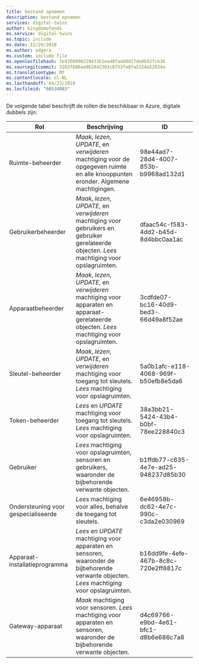 ```yaml
---
title: bestand opnemen
description: bestand opnemen
services: digital-twins
author: kingdomofends
ms.service: digital-twins
ms.topic: include
ms.date: 12/20/2018
ms.author: adgera
ms.custom: include file
ms.openlocfilehash: 7e4760990229433b2ea40fadd0d17de0b52fcb36
ms.sourcegitcommit: 3102f886aa962842303c8753fe8fa5324a52834a
ms.translationtype: MT
ms.contentlocale: nl-NL
ms.lasthandoff: 04/23/2019
ms.locfileid: "60534083"
---
```

De volgende tabel beschrijft de rollen die beschikbaar in Azure, digitale dubbels zijn:

| **Rol** | **Beschrijving** | **ID** |
| --- | --- | --- |
| Ruimte-beheerder | *Maak*, *lezen*, *UPDATE*, en *verwijderen* machtiging voor de opgegeven ruimte en alle knooppunten eronder. Algemene machtigingen. | 98e44ad7-28d4-4007-853b-b9968ad132d1 |
| Gebruikerbeheerder| *Maak*, *lezen*, *UPDATE*, en *verwijderen* machtiging voor gebruikers en gebruiker gerelateerde objecten. *Lees* machtiging voor opslagruimten. | dfaac54c-f583-4dd2-b45d-8d4bbc0aa1ac |
| Apparaatbeheerder | *Maak*, *lezen*, *UPDATE*, en *verwijderen* machtiging voor apparaten en apparaat-gerelateerde objecten. *Lees* machtiging voor opslagruimten. | 3cdfde07-bc16-40d9-bed3-66d49a8f52ae |
| Sleutel-beheerder | *Maak*, *lezen*, *UPDATE*, en *verwijderen* machtiging voor toegang tot sleutels. *Lees* machtiging voor opslagruimten. | 5a0b1afc-e118-4068-969f-b50efb8e5da6 |
| Token-beheerder |  *Lees* en *UPDATE* machtiging voor toegang tot sleutels. *Lees* machtiging voor opslagruimten. | 38a3bb21-5424-43b4-b0bf-78ee228840c3 |
| Gebruiker |  *Lees* machtiging voor opslagruimten, sensoren en gebruikers, waaronder de bijbehorende verwante objecten. | b1ffdb77-c635-4e7e-ad25-948237d85b30 |
| Ondersteuning voor gespecialiseerde |  *Lees* machtiging voor alles, behalve de toegang tot sleutels. | 6e46958b-dc62-4e7c-990c-c3da2e030969 |
| Apparaat-installatieprogramma | *Lees* en *UPDATE* machtiging voor apparaten en sensoren, waaronder de bijbehorende verwante objecten. *Lees* machtiging voor opslagruimten. | b16dd9fe-4efe-467b-8c8c-720e2ff8817c |
| Gateway-apparaat | *Maak* machtiging voor sensoren. *Lees* machtiging voor apparaten en sensoren, waaronder de bijbehorende verwante objecten. | d4c69766-e9bd-4e61-bfc1-d8b6e686c7a8 |